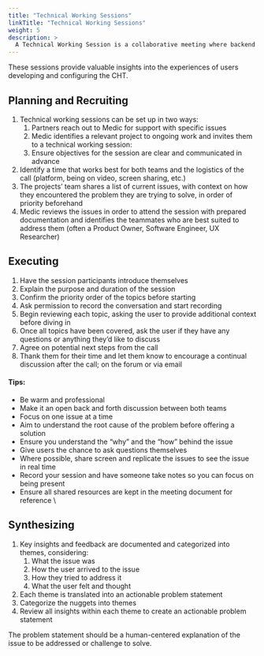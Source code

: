 ```yaml
---
title: "Technical Working Sessions"
linkTitle: "Technical Working Sessions"
weight: 5
description: >
  A Technical Working Session is a collaborative meeting where backend users of the CHT (such as app developers and data scientists) and Medic product managers, software engineers, and UX researchers come together to dive deeper into technical issues and develop potential solutions in real time. 
---
```


These sessions provide valuable insights into the experiences of users developing and configuring the CHT.

## Planning and Recruiting



1. Technical working sessions can be set up in two ways:
    1. Partners reach out to Medic for support with specific issues
    2. Medic identifies a relevant project to ongoing work and invites them to a technical working session:
    3. Ensure objectives for the session are clear and communicated in advance
2. Identify a time that works best for both teams and the logistics of the call (platform, being on video, screen sharing, etc.)
3. The projects’ team shares a list of current issues, with context on how they encountered the problem they are trying to solve, in order of priority beforehand
4. Medic reviews the issues in order to attend the session with prepared documentation and identifies the teammates who are best suited to address them (often a Product Owner, Software Engineer, UX Researcher)



## Executing



1. Have the session participants introduce themselves
2. Explain the purpose and duration of the session
3. Confirm the priority order of the topics before starting
4. Ask permission to record the conversation and start recording
5. Begin reviewing each topic, asking the user to provide additional context before diving in
6. Once all topics have been covered, ask the user if they have any questions or anything they’d like to discuss
7. Agree on potential next steps from the call
8. Thank them for their time and let them know to encourage a continual discussion after the call; on the forum or via email


#### Tips:



* Be warm and professional
* Make it an open back and forth discussion between both teams
* Focus on one issue at a time
* Aim to understand the root cause of the problem before offering a solution
* Ensure you understand the “why” and the “how” behind the issue
* Give users the chance to ask questions themselves
* Where possible, share screen and replicate the issues to see the issue in real time
* Record your session and have someone take notes so you can focus on being present
* Ensure all shared resources are kept in the meeting document for reference \



## Synthesizing



1. Key insights and feedback are documented and categorized into themes, considering:
    1. What the issue was
    2. How the user arrived to the issue
    3. How they tried to address it
    4. What the user felt and thought
2. Each theme is translated into an actionable problem statement
3. Categorize the nuggets into themes
4. Review all insights within each theme to create an actionable problem statement

The problem statement should be a human-centered explanation of the issue to be addressed or challenge to solve.

